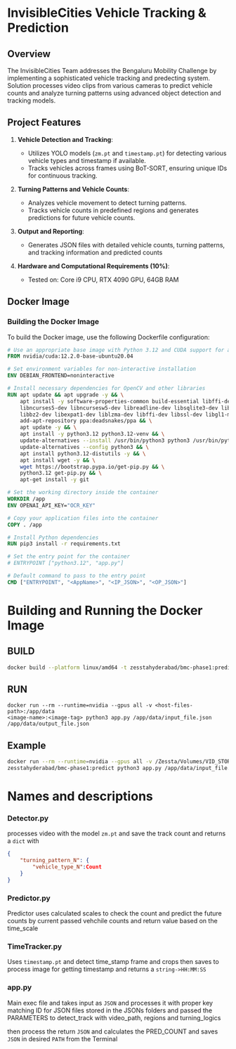 # InvisibleCities Vehicle Tracking & Prediction

## Overview

The InvisibleCities Team addresses the Bengaluru Mobility Challenge by implementing a sophisticated vehicle tracking and predecting system. Solution processes video clips from various cameras to predict vehicle counts and analyze turning patterns using advanced object detection and tracking models.

## Project Features

1. **Vehicle Detection and Tracking**:
   - Utilizes YOLO models (`zm.pt` and `timestamp.pt`) for detecting various vehicle types and timestamp if available.
   - Tracks vehicles across frames using BoT-SORT, ensuring unique IDs for continuous tracking.

2. **Turning Patterns and Vehicle Counts**:
   - Analyzes vehicle movement to detect turning patterns.
   - Tracks vehicle counts in predefined regions and generates predictions for future vehicle counts.

3. **Output and Reporting**:
   - Generates JSON files with detailed vehicle counts, turning patterns, and tracking information and predicted counts


4. **Hardware and Computational Requirements (10%)**:
   - Tested on: Core i9 CPU, RTX 4090 GPU, 64GB RAM


## Docker Image

### Building the Docker Image

To build the Docker image, use the following Dockerfile configuration:

```dockerfile
# Use an appropriate base image with Python 3.12 and CUDA support for amd64 architecture
FROM nvidia/cuda:12.2.0-base-ubuntu20.04

# Set environment variables for non-interactive installation
ENV DEBIAN_FRONTEND=noninteractive

# Install necessary dependencies for OpenCV and other libraries
RUN apt update && apt upgrade -y && \
    apt install -y software-properties-common build-essential libffi-dev libssl-dev zlib1g-dev \
    libncurses5-dev libncursesw5-dev libreadline-dev libsqlite3-dev libgdbm-dev libdb5.3-dev \
    libbz2-dev libexpat1-dev liblzma-dev libffi-dev libssl-dev libgl1-mesa-glx libglib2.0-0 && \
    add-apt-repository ppa:deadsnakes/ppa && \
    apt update -y && \
    apt install -y python3.12 python3.12-venv && \
    update-alternatives --install /usr/bin/python3 python3 /usr/bin/python3.12 312 && \
    update-alternatives --config python3 && \
    apt install python3.12-distutils -y && \
    apt install wget -y && \
    wget https://bootstrap.pypa.io/get-pip.py && \
    python3.12 get-pip.py && \
    apt-get install -y git

# Set the working directory inside the container
WORKDIR /app
ENV OPENAI_API_KEY="OCR_KEY"

# Copy your application files into the container
COPY . /app

# Install Python dependencies
RUN pip3 install -r requirements.txt

# Set the entry point for the container
# ENTRYPOINT ["python3.12", "app.py"]

# Default command to pass to the entry point
CMD ["ENTRYPOINT", "<AppName>", "<IP_JSON>", "<OP_JSON>"]
```
# Building and Running the Docker Image

## BUILD
 
```sh
docker build --platform linux/amd64 -t zesstahyderabad/bmc-phase1:predict .
```

## RUN

```
docker run --rm --runtime=nvidia --gpus all -v <host-files-path>:/app/data
<image-name>:<image-tag> python3 app.py /app/data/input_file.json /app/data/output_file.json
```
## Example

```sh
docker run --rm --runtime=nvidia --gpus all -v /Zessta/Volumes/VID_STORE/:/app/data
zesstahyderabad/bmc-phase1:predict python3 app.py /app/data/input_file.json /app/data/output_file.json

```

# Names and descriptions

### Detector.py 

processes video with the model ```zm.pt``` and save the track count and returns a ``` dict ``` with 
```json
{
    "turning_pattern_N": {
        "vehicle_type_N":Count
    }
}
```

### Predictor.py 

Predictor uses calculated scales to check the count and predict the future counts by current passed vehchile counts and return value based on the time_scale


### TimeTracker.py 

Uses `timestamp.pt` and detect time_stamp frame and crops then saves to process image for getting timestamp and returns a `string->HH:MM:SS`

### app.py

Main exec file and takes input as `JSON` and processes it with proper key matching ID for JSON files stored in the JSONs folders and passed the PARAMETERS to detect_track with video_path, regions and turning_logics

then process the return `JSON` and calculates the PRED_COUNT and saves `JSON` in desired `PATH` from the Terminal





